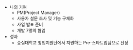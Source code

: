 - 나의 기여
  - PM(Project Manager)
  - 사용자 설문 조사 및 기능 구체화
  - 사업 발표 준비
  - 개발 7명의 협업
- 성과
  - 숭실대학교 창업지원단에서 지원하는 Pre-스타트업팀으로 선정